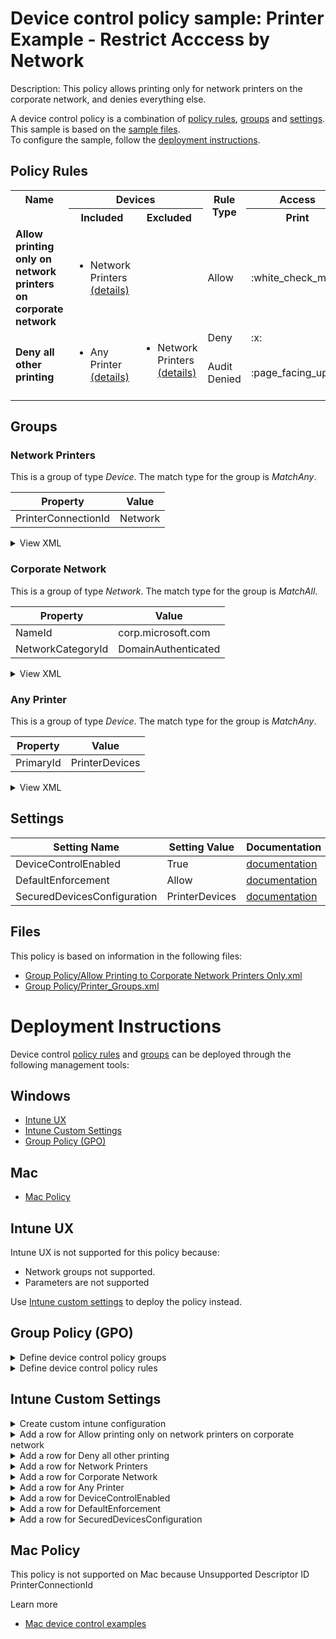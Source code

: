 # Device control policy sample: Printer Example - Restrict Acccess by Network

Description: This policy allows printing only for network printers on the corporate network, and denies everything else.

A device control policy is a combination of [policy rules](#policy-rules), [groups](#groups) and [settings](#settings).  
This sample is based on the [sample files](#files).  
To configure the sample, follow the [deployment instructions](#deployment-instructions).  

## Policy Rules
<table>
    <tr>
        <th rowspan="2" valign="top">Name</th>
        <th colspan="2" valign="top">Devices</th>
        <th rowspan="2" valign="top">Rule Type</th>
        <th colspan="1" valign="top"><center>Access</center></th><th rowspan="2" valign="top">Notification</th>
        <th rowspan="2" valign="top">Conditions</th>
    </tr>
    <tr>
        <th>Included</th>
        <th>Excluded</th>
        <th>Print</th>
        </tr><tr>
            <td rowspan="1"><b>Allow printing only on network printers on corporate network</b></td>
            <td rowspan="1 valign="top">
                <ul><li>Network Printers<a href="#network-printers" title="MatchAny [{'PrinterConnectionId': 'Network'}]"> (details)</a></ul>
            </td>
            <td rowspan="1" valign="top">
                <ul></ul>
            </td>
            <td>Allow</td>
            <td>:white_check_mark:</td>
            <td>None (0)</td> 
            <td>
                <details>
                <summary>View</summary>
                User condition: All Users<br>
                Parameters: MatchAll
                <ul><li> MatchAll 
                        <ul><li>Corporate Network<a href="#corporate-network" title="MatchAll [{'NameId': 'corp.microsoft.com'}, {'NetworkCategoryId': 'DomainAuthenticated'}]"> (details)</a></ul>
                </ul>
                </details></td>
        </tr><tr>
            <td rowspan="2"><b>Deny all other printing</b></td>
            <td rowspan="2 valign="top">
                <ul><li>Any Printer<a href="#any-printer" title="MatchAny [{'PrimaryId': 'PrinterDevices'}]"> (details)</a></ul>
            </td>
            <td rowspan="2" valign="top">
                <ul><li>Network Printers<a href="#network-printers" title="MatchAny [{'PrinterConnectionId': 'Network'}]"> (details)</a></ul>
            </td>
            <td>Deny</td>
            <td>:x:</td>
            <td>None (0)</td> 
            <td>
                <center>-</center></td>
        </tr><tr>
            <td>Audit Denied</td>
            <td>:page_facing_up:</td>
            <td>Show notification and Send event (3)</td>
            <td> 
                <center>-</center></td>
        </tr></table>

## Groups


### Network Printers

This is a group of type *Device*. 
The match type for the group is *MatchAny*.

|  Property | Value |
|-----------|-------|
| PrinterConnectionId | Network |

<details>
<summary>View XML</summary>

```xml
<Group Id="{257e3e1e-790c-4e29-ae2c-45a5f3363201}" Type="Device">
	<!-- ./Vendor/MSFT/Defender/Configuration/DeviceControl/PolicyGroups/%7B257e3e1e-790c-4e29-ae2c-45a5f3363201%7D/GroupData -->
	<Name>Network Printers</Name>
	<MatchType>MatchAny</MatchType>
	<DescriptorIdList>
		<PrinterConnectionId>Network</PrinterConnectionId>
	</DescriptorIdList>
</Group>
```
</details>

### Corporate Network

This is a group of type *Network*. 
The match type for the group is *MatchAll*.

|  Property | Value |
|-----------|-------|
| NameId | corp.microsoft.com |
| NetworkCategoryId | DomainAuthenticated |

<details>
<summary>View XML</summary>

```xml
<Group Id="{83d4b74a-af7c-4399-812c-fb9037e2c2b7}" Type="Network">
	<!-- ./Vendor/MSFT/Defender/Configuration/DeviceControl/PolicyGroups/%7B83d4b74a-af7c-4399-812c-fb9037e2c2b7%7D/GroupData -->
	<Name>Corporate Network</Name>
	<MatchType>MatchAll</MatchType>
	<DescriptorIdList>
		<NameId>corp.microsoft.com</NameId>
		<NetworkCategoryId>DomainAuthenticated</NetworkCategoryId>
	</DescriptorIdList>
</Group>
```
</details>

### Any Printer

This is a group of type *Device*. 
The match type for the group is *MatchAny*.

|  Property | Value |
|-----------|-------|
| PrimaryId | PrinterDevices |

<details>
<summary>View XML</summary>

```xml
<Group Id="{090b8e1d-5c7b-4f69-a4f2-fb76fa0535fc}" Type="Device">
	<!-- ./Vendor/MSFT/Defender/Configuration/DeviceControl/PolicyGroups/%7B090b8e1d-5c7b-4f69-a4f2-fb76fa0535fc%7D/GroupData -->
	<Name>Any Printer</Name>
	<MatchType>MatchAny</MatchType>
	<DescriptorIdList>
		<PrimaryId>PrinterDevices</PrimaryId>
	</DescriptorIdList>
</Group>
```
</details>


## Settings
| Setting Name |  Setting Value | Documentation |
|--------------|----------------|---------------|
DeviceControlEnabled | True | [documentation](https://learn.microsoft.com/en-us/windows/client-management/mdm/defender-csp#configurationdevicecontrolenabled) |
DefaultEnforcement | Allow | [documentation](https://learn.microsoft.com/en-us/windows/client-management/mdm/defender-csp#configurationdefaultenforcement) |
SecuredDevicesConfiguration | PrinterDevices | [documentation](https://learn.microsoft.com/en-us/windows/client-management/mdm/defender-csp#configurationsecureddevicesconfiguration) |


## Files
This policy is based on information in the following files:

- [Group Policy/Allow Printing to Corporate Network Printers Only.xml](Group%20Policy/Allow%20Printing%20to%20Corporate%20Network%20Printers%20Only.xml)
- [Group Policy/Printer_Groups.xml](Group%20Policy/Printer_Groups.xml)


# Deployment Instructions

Device control [policy rules](#policy-rules) and [groups](#groups) can be deployed through the following management tools:

## Windows
- [Intune UX](#intune-ux)
- [Intune Custom Settings](#intune-custom-settings)
- [Group Policy (GPO)](#group-policy-gpo)

## Mac
- [Mac Policy](#mac-policy)

## Intune UX

Intune UX is not supported for this policy because:
- Network groups not supported.
- Parameters are not supported

Use [Intune custom settings](#intune-custom-settings) to deploy the policy instead.


## Group Policy (GPO)
<details>
<summary>Define device control policy groups</summary>

   1. Go to Computer Configuration > Administrative Templates > Windows Components > Microsoft Defender Antivirus > Device Control > Define device control policy groups.
   2. Save the XML below to a network share.
```xml
<Groups>
	<Group Id="{257e3e1e-790c-4e29-ae2c-45a5f3363201}" Type="Device">
		<!-- ./Vendor/MSFT/Defender/Configuration/DeviceControl/PolicyGroups/%7B257e3e1e-790c-4e29-ae2c-45a5f3363201%7D/GroupData -->
		<Name>Network Printers</Name>
		<MatchType>MatchAny</MatchType>
		<DescriptorIdList>
			<PrinterConnectionId>Network</PrinterConnectionId>
		</DescriptorIdList>
	</Group>
	<Group Id="{83d4b74a-af7c-4399-812c-fb9037e2c2b7}" Type="Network">
		<!-- ./Vendor/MSFT/Defender/Configuration/DeviceControl/PolicyGroups/%7B83d4b74a-af7c-4399-812c-fb9037e2c2b7%7D/GroupData -->
		<Name>Corporate Network</Name>
		<MatchType>MatchAll</MatchType>
		<DescriptorIdList>
			<NameId>corp.microsoft.com</NameId>
			<NetworkCategoryId>DomainAuthenticated</NetworkCategoryId>
		</DescriptorIdList>
	</Group>
	<Group Id="{090b8e1d-5c7b-4f69-a4f2-fb76fa0535fc}" Type="Device">
		<!-- ./Vendor/MSFT/Defender/Configuration/DeviceControl/PolicyGroups/%7B090b8e1d-5c7b-4f69-a4f2-fb76fa0535fc%7D/GroupData -->
		<Name>Any Printer</Name>
		<MatchType>MatchAny</MatchType>
		<DescriptorIdList>
			<PrimaryId>PrinterDevices</PrimaryId>
		</DescriptorIdList>
	</Group>
</Groups>
```
   3. In the Define device control policy groups window, select *Enabled* and specify the network share file path containing the XML groups data.
</details>

<details>
<summary>Define device control policy rules</summary>
 
  1. Go to Computer Configuration > Administrative Templates > Windows Components > Microsoft Defender Antivirus > Device Control > Define device control policy rules.
  2. Save the XML below to a network share.
```xml
<PolicyRules>
	<PolicyRule Id="{b4bf3ecb-cea9-450d-a3fa-fec9a73edc08}" >
		<!-- ./Vendor/MSFT/Defender/Configuration/DeviceControl/PolicyRules/%7Bb4bf3ecb-cea9-450d-a3fa-fec9a73edc08%7D/RuleData -->
		<Name>Allow printing only on network printers on corporate network</Name>
		<IncludedIdList>
			<GroupId>{257e3e1e-790c-4e29-ae2c-45a5f3363201}</GroupId>
		</IncludedIdList>
		<ExcludedIdList>
		</ExcludedIdList>
		<Entry Id="{93cdb2fb-9fcd-428e-a2e1-b4b0fab19782}">
			<Type>Allow</Type>
			<AccessMask>64</AccessMask>
			<Options>0</Options>
			<Parameters MatchType="MatchAll">
				<Network MatchType="MatchAll">
					<GroupId>{83d4b74a-af7c-4399-812c-fb9037e2c2b7}</GroupId>
				</Network>
			</Parameters>
		</Entry>
	</PolicyRule>
	<PolicyRule Id="{47420f70-ef17-467e-a982-ab4c3abde16e}" >
		<!-- ./Vendor/MSFT/Defender/Configuration/DeviceControl/PolicyRules/%7B47420f70-ef17-467e-a982-ab4c3abde16e%7D/RuleData -->
		<Name>Deny all other printing</Name>
		<IncludedIdList>
			<GroupId>{090b8e1d-5c7b-4f69-a4f2-fb76fa0535fc}</GroupId>
		</IncludedIdList>
		<ExcludedIdList>
			<GroupId>{257e3e1e-790c-4e29-ae2c-45a5f3363201}</GroupId>
		</ExcludedIdList>
		<Entry Id="{7de4d368-761e-46eb-a216-1c0114bc98b6}">
			<Type>Deny</Type>
			<AccessMask>64</AccessMask>
			<Options>0</Options>
		</Entry>
		<Entry Id="{31d84dd3-7f09-494b-ab1c-71e190bf268c}">
			<Type>AuditDenied</Type>
			<AccessMask>64</AccessMask>
			<Options>3</Options>
		</Entry>
	</PolicyRule>
</PolicyRules>
```
  3. In the Define device control policy rules window, select *Enabled*, and enter the network share file path containing the XML rules data.
</details>

## Intune Custom Settings

<details>
<summary>Create custom intune configuration</summary>

   1. Navigate to Devices > Configuration profiles
   2. Click Create (New Policy)
   3. Select Platform "Windows 10 and Later"
   4. Select Profile "Templates"
   5. Select Template Name "Custom"
   6. Click "Create"
   7. Under Name, enter **
   8. Optionally, enter a description
   9. Click "Next" 
</details>
<details>
<summary>Add a row for Allow printing only on network printers on corporate network</summary>  
   
   1. Click "Add"
   2. For Name, enter *Allow printing only on network printers on corporate network*
   3. For Description, enter **
   4. For OMA-URI, enter  *./Vendor/MSFT/Defender/Configuration/DeviceControl/PolicyRules/%7Bb4bf3ecb-cea9-450d-a3fa-fec9a73edc08%7D/RuleData*
   5. For Data type, select *String (XML File)*
   
        
   6. For Custom XML, select  *.\Group Policy\allow_printing_only_on_network_printers_on_corporate_network{b4bf3ecb-cea9-450d-a3fa-fec9a73edc08}.xml*
         
   
   7. Click "Save"
</details>
<details>
<summary>Add a row for Deny all other printing</summary>  
   
   1. Click "Add"
   2. For Name, enter *Deny all other printing*
   3. For Description, enter **
   4. For OMA-URI, enter  *./Vendor/MSFT/Defender/Configuration/DeviceControl/PolicyRules/%7B47420f70-ef17-467e-a982-ab4c3abde16e%7D/RuleData*
   5. For Data type, select *String (XML File)*
   
        
   6. For Custom XML, select  *.\Group Policy\deny_all_other_printing{47420f70-ef17-467e-a982-ab4c3abde16e}.xml*
         
   
   7. Click "Save"
</details>
<details>
<summary>Add a row for Network Printers</summary>  
   
   1. Click "Add"
   2. For Name, enter *Network Printers*
   3. For Description, enter **
   4. For OMA-URI, enter  *./Vendor/MSFT/Defender/Configuration/DeviceControl/PolicyGroups/%7B257e3e1e-790c-4e29-ae2c-45a5f3363201%7D/GroupData*
   5. For Data type, select *String (XML File)*
   
        
   6. For Custom XML, select  *.\Group Policy\network_printers{257e3e1e-790c-4e29-ae2c-45a5f3363201}.xml*
         
   
   7. Click "Save"
</details>
<details>
<summary>Add a row for Corporate Network</summary>  
   
   1. Click "Add"
   2. For Name, enter *Corporate Network*
   3. For Description, enter **
   4. For OMA-URI, enter  *./Vendor/MSFT/Defender/Configuration/DeviceControl/PolicyGroups/%7B83d4b74a-af7c-4399-812c-fb9037e2c2b7%7D/GroupData*
   5. For Data type, select *String (XML File)*
   
        
   6. For Custom XML, select  *.\Intune OMA-URI\Corporate Network.xml*
         
   
   7. Click "Save"
</details>
<details>
<summary>Add a row for Any Printer</summary>  
   
   1. Click "Add"
   2. For Name, enter *Any Printer*
   3. For Description, enter **
   4. For OMA-URI, enter  *./Vendor/MSFT/Defender/Configuration/DeviceControl/PolicyGroups/%7B090b8e1d-5c7b-4f69-a4f2-fb76fa0535fc%7D/GroupData*
   5. For Data type, select *String (XML File)*
   
        
   6. For Custom XML, select  *.\Intune OMA-URI\Any printer group.xml*
         
   
   7. Click "Save"
</details>
<details>
<summary>Add a row for DeviceControlEnabled</summary>  
   
   1. Click "Add"
   2. For Name, enter *DeviceControlEnabled*
   3. For Description, enter **
   4. For OMA-URI, enter  *./Vendor/MSFT/Defender/Configuration/DeviceControlEnabled*
   5. For Data type, select *Integer*
   
   7. For Value, enter *1*
   
   7. Click "Save"
</details>
<details>
<summary>Add a row for DefaultEnforcement</summary>  
   
   1. Click "Add"
   2. For Name, enter *DefaultEnforcement*
   3. For Description, enter **
   4. For OMA-URI, enter  *./Vendor/MSFT/Defender/Configuration/DefaultEnforcement*
   5. For Data type, select *Integer*
   
   7. For Value, enter *1*
   
   7. Click "Save"
</details>
<details>
<summary>Add a row for SecuredDevicesConfiguration</summary>  
   
   1. Click "Add"
   2. For Name, enter *SecuredDevicesConfiguration*
   3. For Description, enter **
   4. For OMA-URI, enter  *./Vendor/MSFT/Defender/Configuration/SecuredDevicesConfiguration*
   5. For Data type, select *String*
   
   7. For Value, enter *PrinterDevices*
   
   7. Click "Save"
</details>


## Mac Policy

This policy is not supported on Mac because Unsupported Descriptor ID PrinterConnectionId

Learn more
- [Mac device control examples](../Removable%20Storage%20Access%20Control%20Samples/macOS/policy/examples/README.md)

